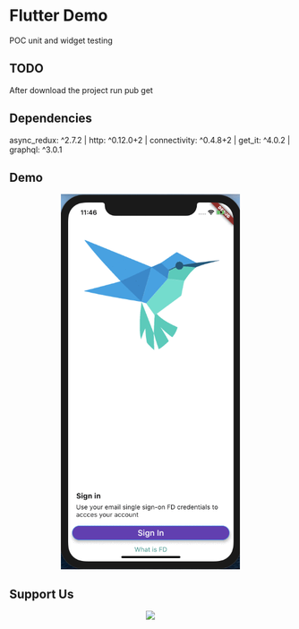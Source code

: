 # Flutter Demo

POC unit and widget testing

## TODO

After download the project run pub get

## Dependencies

async_redux: ^2.7.2 |
http: ^0.12.0+2 |
connectivity: ^0.4.8+2 |
get_it: ^4.0.2 |
graphql: ^3.0.1

## Demo

<p align="center">
    <img src='https://github.com/gmoral/flutter_demo/raw/master/demo/demo.gif' width=320>
</p>

## Support Us
<p align="center">
    <a href="https://indigocoin.cloud/?ref=willy.moral" target="_blank"><img    src="https://indigocoin.cloud/public/banner/336x280.gif"/></a>
    </p>

